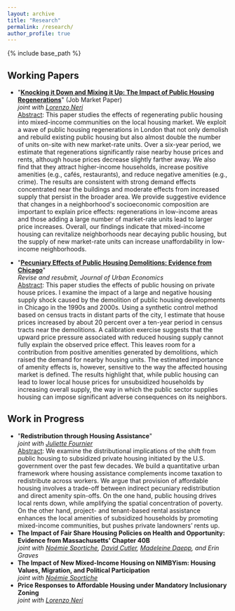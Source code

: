 ```yaml
---
layout: archive
title: "Research"
permalink: /research/
author_profile: true
---
```


{% include base_path %}

Working Papers
------

* &quot;[**Knocking it Down and Mixing it Up: The Impact of Public Housing Regenerations**](/files/20211105_Blanco_JMP.pdf)&quot; (Job Market Paper) <br > *joint with [Lorenzo Neri](https://lneri.weebly.com/)* <br > <ins>Abstract</ins>: This paper studies the effects of regenerating public housing into mixed-income communities on the local housing market. We exploit a wave of public housing regenerations in London that not only demolish and rebuild existing public housing but also almost double the number of units on-site with new market-rate units. Over a six-year period, we estimate that regenerations significantly raise nearby house prices and rents, although house prices decrease slightly farther away. We also find that they attract higher-income households, increase positive amenities (e.g., cafés, restaurants), and reduce negative amenities (e.g., crime). The results are consistent with strong demand effects concentrated near the buildings and moderate effects from increased supply that persist in the broader area. We provide suggestive evidence that changes in a neighborhood's socioeconomic composition are important to explain price effects: regenerations in low-income areas and those adding a large number of market-rate units lead to larger price increases. Overall, our findings indicate that mixed-income housing can revitalize neighborhoods near decaying public housing, but the supply of new market-rate units can increase unaffordability in low-income neighborhoods.

* &quot;[**Pecuniary Effects of Public Housing Demolitions: Evidence from Chicago**](/files/20210628_Paper_Demolitions.pdf)&quot; <br > *Revise and resubmit, Journal of Urban Economics* <br > <ins>Abstract</ins>: This paper studies the effects of public housing on private house prices. I examine the impact of a large and negative housing supply shock caused by the demolition of public housing developments in Chicago in the 1990s and 2000s. Using a synthetic control method based on census tracts in distant parts of the city, I estimate that house prices increased by about 20 percent over a ten-year period in census tracts near the demolitions. A calibration exercise suggests that the upward price pressure associated with reduced housing supply cannot fully explain the observed price effect. This leaves room for a contribution from positive amenities generated by demolitions, which raised the demand for nearby housing units. The estimated importance of amenity effects is, however, sensitive to the way the affected housing market is defined. The results highlight that, while public housing can lead to lower local house prices for unsubsidized households by increasing overall supply, the way in which the public sector supplies housing can impose significant adverse consequences on its neighbors. 


Work in Progress
------
* &quot;**Redistribution through Housing Assistance**&quot; <br > *joint with [Juliette Fournier](https://juliettefournier.site/)* <br > <ins>Abstract</ins>: We examine the distributional implications of the shift from public housing to subsidized private housing initiated by the U.S. government over the past few decades. We build a quantitative urban framework where housing assistance complements income taxation to redistribute across workers. We argue that provision of affordable housing involves a trade-off between indirect pecuniary redistribution and direct amenity spin-offs. On the one hand, public housing drives local rents down, while amplifying the spatial concentration of poverty. On the other hand, project- and tenant-based rental assistance enhances the local amenities of subsidized households by promoting mixed-income communities, but pushes private landowners’ rents up.
* **The Impact of Fair Share Housing Policies on Health and Opportunity: Evidence from Massachusetts' Chapter 40B** <br > *joint with [Noémie Sportiche](https://noemiesportiche.netlify.app/), [David Cutler](https://scholar.harvard.edu/cutler/home), [Madeleine Daepp](http://www.madeleinedaepp.com/), and Erin Graves*
* **The Impact of New Mixed-Income Housing on NIMBYism: Housing Values, Migration, and Political Participation** <br > *joint with [Noémie Sportiche](https://noemiesportiche.netlify.app/)*
* **Price Responses to Affordable Housing under Mandatory Inclusionary Zoning** <br > *joint with [Lorenzo Neri](https://lneri.weebly.com/)*
